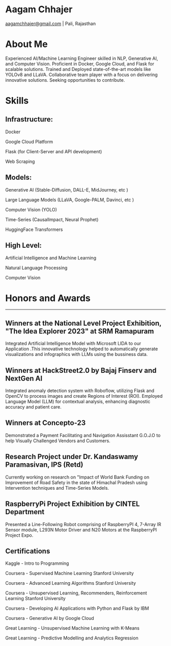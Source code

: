 
# Aagam Chhajer

 aagamchhajer@gmail.com | Pali, Rajasthan


 

# About Me

Experienced AI/Machine Learning Engineer skilled in NLP, Generative AI, and Computer Vision. Proficient in Docker, Google
Cloud, and Flask for scalable solutions. Trained and Deployed state-of-the-art models like YOLOv8 and LLaVA. Collaborative
team player with a focus on delivering innovative solutions. Seeking opportunities to contribute.
# Skills


Infrastructure:
--------------

Docker

Google Cloud Platform

Flask (for Client-Server and API development)

Web Scraping


Models:
-------------

Generative AI (Stable-Diffusion, DALL-E, MidJourney, etc )

Large Language Models (LLaVA, Google-PALM, Davinci, etc )

Computer Vision (YOLO)

Time-Series (CausalImpact, Neural Prophet)

HuggingFace Transformers


High Level:
-------------

Artificial Intelligence and Machine Learning

Natural Language Processing

Computer Vision
# Honors and Awards
-------------------
Winners at the National Level Project Exhibition, "The Idea Explorer 2023" at SRM Ramapuram
-
Integrated Artificial Intelligence Model with Microsoft LIDA to our Application .This innovative technology helped to
automatically generate visualizations and infographics with LLMs using the bussiness data.

Winners at HackStreet2.0 by Bajaj Finserv and NextGen AI
-
Integrated anomaly detection system with Roboflow, utilizing Flask and OpenCV to process images and create Regions of
Interest (ROI). Employed Language Model (LLM) for contextual analysis, enhancing diagnostic accuracy and patient care.

Winners at Concepto-23
-
Demonstrated a Payment Facilitating and Navigation Assisstant G.O.J.O to help Visually Challenged Vendors and
Customers.

Research Project under Dr. Kandaswamy Paramasivan, IPS (Retd)
-
Currently working on research on "Impact of World Bank Funding on Improvement of Road Safety in the state of Himachal
Pradesh using Intervention techniques and Time-Series Models.

RaspberryPi Project Exhibition by CINTEL Department
-
Presented a Line-Following Robot comprising of RaspberryPI 4, 7-Array IR Sensor module, L293N Motor Driver and N20
Motors at the RaspberryPI Project Expo.
## Certifications

Kaggle - Intro to Programming

Coursera - Supervised Machine Learning Stanford University

Coursera - Advanced Learning Algorithms Stanford University

Coursera - Unsupervised Learning, Recommenders, Reinforcement Learning Stanford University

Coursera - Developing AI Applications with Python and Flask by IBM

Coursera - Generative AI by Google Cloud

Great Learning - Unsupervised Machine Learning with K-Means

Great Learning - Predictive Modelling and Analytics Regression
